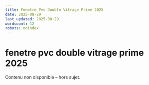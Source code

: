 ```yaml
---
title: Fenetre Pvc Double Vitrage Prime 2025
date: 2025-08-29
last_updated: 2025-08-29
wordcount: 12
robots: noindex
---
```


# fenetre pvc double vitrage prime 2025

Contenu non disponible – hors sujet.